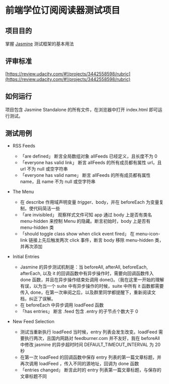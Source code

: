 前端学位订阅阅读器测试项目
================

## 项目目的
掌握 [Jasmine](https://jasmine.github.io/) 测试框架的基本用法

## 评审标准 
[https://review.udacity.com/#!/projects/3442558598/rubric](https://review.udacity.com/#!/projects/3442558598/rubric)

## 如何运行
项目包含 Jasmine Standalone 的所有文件，在浏览器中打开 index.html 即可运行测试。

## 测试用例

* RSS Feeds
    * 「are defined」 断言全局数组对象 allFeeds 已经定义，且长度不为 0
    * 「everyone has valid link」 断言 allFeeds 的所有成员都有属性 url，且 url 不为 null 或空字符串
    * 「everyone has valid name」 断言 allFeeds 的所有成员都有属性 name，且 name 不为 null 或空字符串

* The Menu 
    * 在 describe 作用域声明变量 $trigger、$body，并在 beforeEach 为变量复制，使代码简洁一些
    * 「are invisibled」 观察样式文件可知 app 通过 body 上是否有类名 menu-hidden 来控制 Menu 的隐藏。断言初始时，body 上是否有 menu-hidden 类
    * 「should toggle class show when click event fired」 在 menu-icon-link 链接上先后触发两次 click 事件，断言 body 移除 menu-hidden 类，并再次添加

* Initial Entries
    * Jasmine 的异步测试机制是：当 beforeAll, afterAll, beforeEach, afterEach, 以及 it 的回调函数中有异步操作时，需要向回调函数传入 done 函数，并且在异步操作结束处调用 done()。（我在这里一开始的理解有误，以为当一个 suite 中有异步操作的时候，suite 中所有 it 函数都需要传入 done，在第一次审阅之后，以及群里同学都提醒下，重新阅读文档，纠正了误解。
    * 在 beforeEach 中异步调用 loadFeed 函数
    * 「has entries」 断言 .feed 包含 .entry 的子节点个数大于 0

* New Feed Selection
    * 测试当重新执行 loadFeed 当时候，entry 列表会发生改变。loadFeed 需要执行两次，且国内网路对 feedburner.com 并不友好，我在 beforeAll 中修改 jasmine 的异步超时时间 DEFAULT_TIMEOUT_INTERVAL 为 20 秒
    * 在第一次 loadFeed 的回调函数中保存 entry 列表的第一篇文章标题，并再次调用 loadFeed ，传入不同的源地址，回调为 done 函数
    * 「entries changed」 断言此时的 entry 列表第一篇文章标题，与保存的文章标题不同
